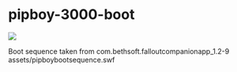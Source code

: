 # pipboy-3000-boot

![](https://github.com/kleo/pipboy-3000-boot/raw/master/.github/pipboy-3000-boot.gif)

Boot sequence taken from com.bethsoft.falloutcompanionapp_1.2-9 assets/pipboybootsequence.swf
